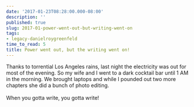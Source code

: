```yaml
---
date: '2017-01-23T08:28:00.000-08:00'
description: ''
published: true
slug: 2017-01-power-went-out-but-writing-went-on
tags:
- legacy-danielroygreenfeld
time_to_read: 5
title: Power went out, but the writing went on!
---
```


Thanks to torrential Los Angeles rains, last night the electricity was out for most of the evening. So my wife and I went to a dark cocktail bar until 1 AM in the morning. We brought laptops and while I pounded out two more chapters she did a bunch of photo editing.<br /><br />When you gotta write, you gotta write!